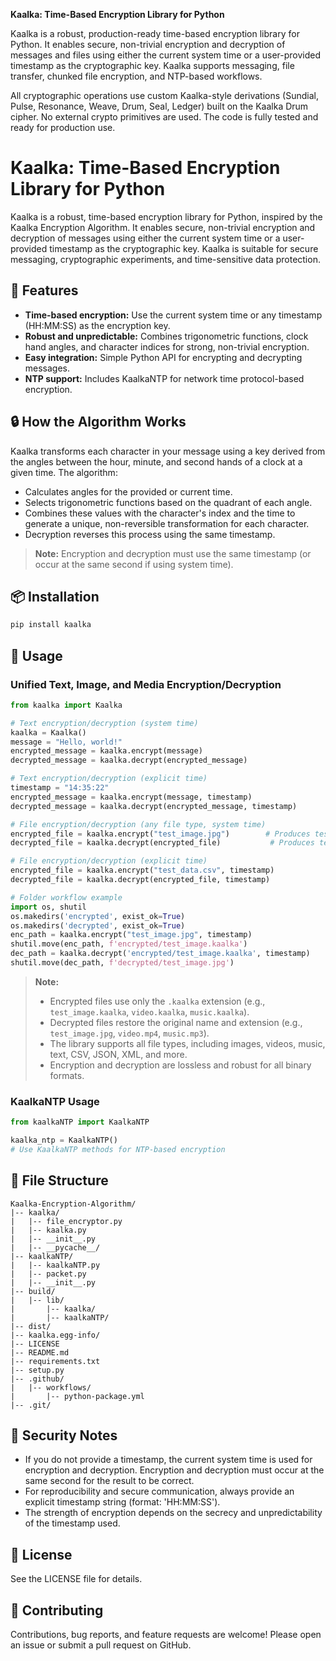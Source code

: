 
**Kaalka: Time-Based Encryption Library for Python**

Kaalka is a robust, production-ready time-based encryption library for Python. It enables secure, non-trivial encryption and decryption of messages and files using either the current system time or a user-provided timestamp as the cryptographic key. Kaalka supports messaging, file transfer, chunked file encryption, and NTP-based workflows.

All cryptographic operations use custom Kaalka-style derivations (Sundial, Pulse, Resonance, Weave, Drum, Seal, Ledger) built on the Kaalka Drum cipher. No external crypto primitives are used. The code is fully tested and ready for production use.

# Kaalka: Time-Based Encryption Library for Python

Kaalka is a robust, time-based encryption library for Python, inspired by the Kaalka Encryption Algorithm. It enables secure, non-trivial encryption and decryption of messages using either the current system time or a user-provided timestamp as the cryptographic key. Kaalka is suitable for secure messaging, cryptographic experiments, and time-sensitive data protection.

## 🚀 Features
- **Time-based encryption:** Use the current system time or any timestamp (HH:MM:SS) as the encryption key.
- **Robust and unpredictable:** Combines trigonometric functions, clock hand angles, and character indices for strong, non-trivial encryption.
- **Easy integration:** Simple Python API for encrypting and decrypting messages.
- **NTP support:** Includes KaalkaNTP for network time protocol-based encryption.

## 🔒 How the Algorithm Works
Kaalka transforms each character in your message using a key derived from the angles between the hour, minute, and second hands of a clock at a given time. The algorithm:
- Calculates angles for the provided or current time.
- Selects trigonometric functions based on the quadrant of each angle.
- Combines these values with the character's index and the time to generate a unique, non-reversible transformation for each character.
- Decryption reverses this process using the same timestamp.

> **Note:** Encryption and decryption must use the same timestamp (or occur at the same second if using system time).

## 📦 Installation

```sh
pip install kaalka
```

## 📝 Usage


### Unified Text, Image, and Media Encryption/Decryption

```python
from kaalka import Kaalka

# Text encryption/decryption (system time)
kaalka = Kaalka()
message = "Hello, world!"
encrypted_message = kaalka.encrypt(message)
decrypted_message = kaalka.decrypt(encrypted_message)

# Text encryption/decryption (explicit time)
timestamp = "14:35:22"
encrypted_message = kaalka.encrypt(message, timestamp)
decrypted_message = kaalka.decrypt(encrypted_message, timestamp)

# File encryption/decryption (any file type, system time)
encrypted_file = kaalka.encrypt("test_image.jpg")        # Produces test_image.kaalka
decrypted_file = kaalka.decrypt(encrypted_file)           # Produces test_image.jpg

# File encryption/decryption (explicit time)
encrypted_file = kaalka.encrypt("test_data.csv", timestamp)
decrypted_file = kaalka.decrypt(encrypted_file, timestamp)

# Folder workflow example
import os, shutil
os.makedirs('encrypted', exist_ok=True)
os.makedirs('decrypted', exist_ok=True)
enc_path = kaalka.encrypt("test_image.jpg", timestamp)
shutil.move(enc_path, f'encrypted/test_image.kaalka')
dec_path = kaalka.decrypt('encrypted/test_image.kaalka', timestamp)
shutil.move(dec_path, f'decrypted/test_image.jpg')
```

> **Note:**
> - Encrypted files use only the `.kaalka` extension (e.g., `test_image.kaalka`, `video.kaalka`, `music.kaalka`).
> - Decrypted files restore the original name and extension (e.g., `test_image.jpg`, `video.mp4`, `music.mp3`).
> - The library supports all file types, including images, videos, music, text, CSV, JSON, XML, and more.
> - Encryption and decryption are lossless and robust for all binary formats.

### KaalkaNTP Usage

```python
from kaalkaNTP import KaalkaNTP

kaalka_ntp = KaalkaNTP()
# Use KaalkaNTP methods for NTP-based encryption
```

## 📂 File Structure

```
Kaalka-Encryption-Algorithm/
|-- kaalka/
|   |-- file_encryptor.py
|   |-- kaalka.py
|   |-- __init__.py
|   |-- __pycache__/
|-- kaalkaNTP/
|   |-- kaalkaNTP.py
|   |-- packet.py
|   |-- __init__.py
|-- build/
|   |-- lib/
|       |-- kaalka/
|       |-- kaalkaNTP/
|-- dist/
|-- kaalka.egg-info/
|-- LICENSE
|-- README.md
|-- requirements.txt
|-- setup.py
|-- .github/
|   |-- workflows/
|       |-- python-package.yml
|-- .git/
```

## 🔐 Security Notes
- If you do not provide a timestamp, the current system time is used for encryption and decryption. Encryption and decryption must occur at the same second for the result to be correct.
- For reproducibility and secure communication, always provide an explicit timestamp string (format: 'HH:MM:SS').
- The strength of encryption depends on the secrecy and unpredictability of the timestamp used.

## 📄 License
See the LICENSE file for details.

## 🤝 Contributing
Contributions, bug reports, and feature requests are welcome! Please open an issue or submit a pull request on GitHub.

